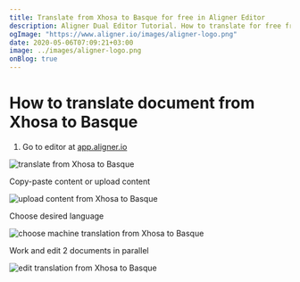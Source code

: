 ```yaml
---
title: Translate from Xhosa to Basque for free in Aligner Editor
description: Aligner Dual Editor Tutorial. How to translate for free from Xhosa to Basque. Aligner is multilingual document management platform. 
ogImage: "https://www.aligner.io/images/aligner-logo.png"
date: 2020-05-06T07:09:21+03:00
image: ../images/aligner-logo.png
onBlog: true
---
```


# How to translate document from Xhosa to Basque

1. Go to editor at [app.aligner.io](https://app.aligner.io "Aligner App web page")

![translate from Xhosa to Basque](../aligner-blank-editor.png "translate from Xhosa to Basque")

Copy-paste content or upload content

![upload content from Xhosa to Basque](../aligner-uploaded-document.png "upload content from Xhosa to Basque")

Choose desired language

![choose machine translation from Xhosa to Basque](../aligner-language-dropdown.png "choose machine translation from Xhosa to Basque")

Work and edit 2 documents in parallel

![edit translation from Xhosa to Basque](../aligner-double-sitded-editor.png "edit translation from Xhosa to Basque")

